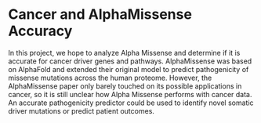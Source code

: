 # Cancer and AlphaMissense Accuracy

In this project, we hope to analyze Alpha Missense and determine if it is accurate for cancer driver genes and pathways. AlphaMissense was based on AlphaFold and extended their original model to predict pathogenicity of missense mutations across the human proteome. However, the AlphaMissense paper only barely touched on its possible applications in cancer, so it is still unclear how Alpha Missense performs with cancer data. An accurate pathogenicity predictor could be used to identify novel somatic driver mutations or predict patient outcomes.
